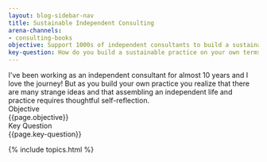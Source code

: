 ```yaml
---
layout: blog-sidebar-nav
title: Sustainable Independent Consulting
arena-channels:
- consulting-books
objective: Support 1000s of independent consultants to build a sustainable practice, on their own terms
key-question: How do you build a sustainable practice on your own terms for 10+ years?
---
```


<div class="bg-washed-green br2 pa4 ba b--newgreen">
I've been working as an independent consultant for almost 10 years and I love the journey! But as you build your own practice you realize that there are many strange ideas and that assembling an independent life and practice requires thoughtful self-reflection. 
<div class="flex flex-wrap pt4">
<div class="w-50-l w-100"><div class="ttu newgreen f5 b">Objective</div><div class="i">{{page.objective}}</div></div>
<div class="w-50-l w-100"><div class="ttu newgreen f5 b">Key Question</div><div class="i">{{page.key-question}}</div></div>
</div>
</div>

{% include topics.html %}